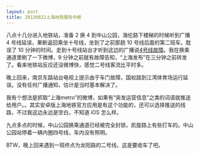 ```yaml
---
layout: post
title: 20130822上海地铁服务中断
---
```

八点十几分进入地铁站，准备 2 换 4 到中山公园，海伦路下楼梯的时候听到广播 4 号线延误，果断返回乘坐十号线，坐到了之前那趟 10 号线后面的第二班车。耽误了 10 分钟的时间。走到十号线站台才听到这边的广播说[4号线故障](http://www.shmetro.com/dtyy2010/wdzm_detail.jsp?id=1446)。我在换乘通道里刷了一下微博，9 分钟之前就有故障告知，“上海发布”在三分钟之前转发了。看来地铁站反应还没微博快，感觉二号线客流比平时多。

晚上回来，南京东路站台电视上提示由于车门故障，国权路到江湾体育场运行延误。没有任何广播通知，估计是当时基本解决了。

我有个想法是抓取“上海metro”的微博，如果有“突发运营信息”之类的词语就推送给用户。。其实安卓版上海地铁官方应用是有这个功能的，还可以选择推送的线路，不过我这边永远是空白，不知道 iOS 怎么样。

九点多点的时候，中山公园换乘通道已经被完全封锁，凯旋路上有些打车的。中山公园站停着一辆内圈四号线，车内没有照明。

BTW，晚上回来遇到一班终点为龙阳路的二号线，这是要收车了吧。

